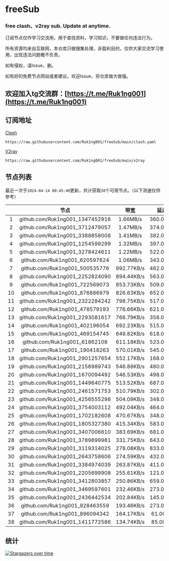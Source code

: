 # freeSub
### free clash、v2ray sub. Update at anytime.

订阅节点仅作学习交流用，用于查找资料，学习知识，不要做任何违法行为。

所有资源均来自互联网，本仓库只做搜集处理，非盈利目的，仅供大家交流学习使用，出现违法问题概不负责。

如有侵权，请Issue，删。

如有好的免费节点网站或者建议，欢迎Issue，将仓库做大做强。

## 欢迎加入tg交流群：[https://t.me/Ruk1ng001](https://t.me/Ruk1ng001)

## 订阅地址
[Clash](https://raw.githubusercontent.com/Ruk1ng001/freeSub/main/clash.yaml)
```
https://raw.githubusercontent.com/Ruk1ng001/freeSub/main/clash.yaml
```
[V2ray](https://raw.githubusercontent.com/Ruk1ng001/freeSub/main/v2ray)
```
https://raw.githubusercontent.com/Ruk1ng001/freeSub/main/v2ray
```

## 节点列表

最近一次于`2024-04-14 00:45:40`更新，共计获取`38`个可用节点。（以下测速仅供参考）

|  | 节点 | 带宽 | 延迟 |
|:-:|:--:|:--:|:--:|
 | 1 | github.com/Ruk1ng001_1347452916 | 1.66MB/s | 360.00ms |
 | 2 | github.com/Ruk1ng001_3712479057 | 1.47MB/s | 374.00ms |
 | 3 | github.com/Ruk1ng001_3388858008 | 1.41MB/s | 382.00ms |
 | 4 | github.com/Ruk1ng001_1254599299 | 1.32MB/s | 397.00ms |
 | 5 | github.com/Ruk1ng001_3278424611 | 1.22MB/s | 522.00ms |
 | 6 | github.com/Ruk1ng001_620597624 | 1.06MB/s | 343.00ms |
 | 7 | github.com/Ruk1ng001_500535776 | 992.77KB/s | 482.00ms |
 | 8 | github.com/Ruk1ng001_2252824090 | 894.44KB/s | 563.00ms |
 | 9 | github.com/Ruk1ng001_722569073 | 853.73KB/s | 509.00ms |
 | 10 | github.com/Ruk1ng001_876886979 | 826.63KB/s | 652.00ms |
 | 11 | github.com/Ruk1ng001_2322284242 | 798.75KB/s | 517.00ms |
 | 12 | github.com/Ruk1ng001_478579193 | 776.66KB/s | 621.00ms |
 | 13 | github.com/Ruk1ng001_2293081617 | 766.79KB/s | 358.00ms |
 | 14 | github.com/Ruk1ng001_402196054 | 692.23KB/s | 515.00ms |
 | 15 | github.com/Ruk1ng001_469154745 | 649.82KB/s | 618.00ms |
 | 16 | github.com/Ruk1ng001_61862108 | 611.18KB/s | 523.00ms |
 | 17 | github.com/Ruk1ng001_190418263 | 570.01KB/s | 545.00ms |
 | 18 | github.com/Ruk1ng001_2901257654 | 552.17KB/s | 168.00ms |
 | 19 | github.com/Ruk1ng001_2156989743 | 546.88KB/s | 480.00ms |
 | 20 | github.com/Ruk1ng001_1670094492 | 546.53KB/s | 498.00ms |
 | 21 | github.com/Ruk1ng001_1449640775 | 513.52KB/s | 687.00ms |
 | 22 | github.com/Ruk1ng001_2461571753 | 510.79KB/s | 302.00ms |
 | 23 | github.com/Ruk1ng001_4256555298 | 504.09KB/s | 348.00ms |
 | 24 | github.com/Ruk1ng001_3754003112 | 492.04KB/s | 464.00ms |
 | 25 | github.com/Ruk1ng001_1702182608 | 470.67KB/s | 348.00ms |
 | 26 | github.com/Ruk1ng001_1805327380 | 415.34KB/s | 583.00ms |
 | 27 | github.com/Ruk1ng001_3407006610 | 383.69KB/s | 681.00ms |
 | 28 | github.com/Ruk1ng001_3789899981 | 331.75KB/s | 643.00ms |
 | 29 | github.com/Ruk1ng001_3119314025 | 278.08KB/s | 833.00ms |
 | 30 | github.com/Ruk1ng001_2643758606 | 274.59KB/s | 432.00ms |
 | 31 | github.com/Ruk1ng001_3384974039 | 263.87KB/s | 411.00ms |
 | 32 | github.com/Ruk1ng001_2205699908 | 255.61KB/s | 121.00ms |
 | 33 | github.com/Ruk1ng001_3412803857 | 250.86KB/s | 659.00ms |
 | 34 | github.com/Ruk1ng001_3469597601 | 232.46KB/s | 273.00ms |
 | 35 | github.com/Ruk1ng001_2436442534 | 202.84KB/s | 145.00ms |
 | 36 | github.com/Ruk1ng001_928463559 | 193.46KB/s | 273.00ms |
 | 37 | github.com/Ruk1ng001_896094342 | 164.17KB/s | 61.00ms |
 | 38 | github.com/Ruk1ng001_1411772586 | 134.74KB/s | 85.00ms |


## 统计

[![Stargazers over time](https://starchart.cc/Ruk1ng001/freeSub.svg)](https://starchart.cc/Ruk1ng001/freeSub)
